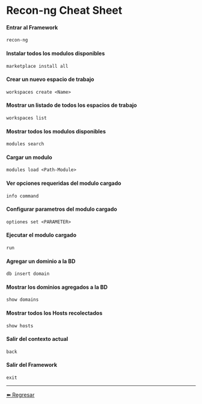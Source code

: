 # Recon-ng Cheat Sheet

#### Entrar al Framework
```
recon-ng
```

#### Instalar todos los modulos disponibles
```
marketplace install all
```

#### Crear un nuevo espacio de trabajo
```
workspaces create <Name>
```

#### Mostrar un listado de todos los espacios de trabajo
```
workspaces list
```

#### Mostrar todos los modulos disponibles
```
modules search
```

#### Cargar un modulo
```
modules load <Path-Module>
```

#### Ver opciones requeridas del modulo cargado
```
info command
```

#### Configurar parametros del modulo cargado
```
optiones set <PARAMETER>
```

#### Ejecutar el modulo cargado
```
run
```

#### Agregar un dominio a la BD
```
db insert domain
```

#### Mostrar los dominios agregados a la BD
```
show domains
```

#### Mostrar todos los Hosts recolectados
```
show hosts
```

#### Salir del contexto actual
```
back
```

#### Salir del Framework
```
exit
```

---

[:arrow_left: Regresar](https://github.com/m4lal0/cheatsheets)